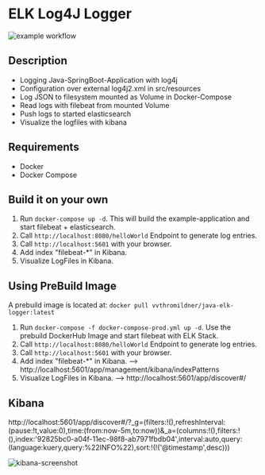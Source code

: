 # ELK Log4J Logger

![example workflow](https://github.com/Thomas-Mildner/ELK-Logger/actions/workflows/docker-image.yml/badge.svg)

## Description

- Logging Java-SpringBoot-Application with log4j 
- Configuration over external log4j2.xml in src/resources
- Log JSON to filesystem mounted as Volume in Docker-Compose
- Read logs with filebeat from mounted Volume
- Push logs to started elasticsearch 
- Visualize the logfiles with kibana

## Requirements

- Docker
- Docker Compose

## Build it on your own

1. Run ```docker-compose up -d```. This will build the example-application and start filebeat + elasticsearch.
2. Call ```http://localhost:8080/helloWorld``` Endpoint to generate log entries.
3. Call ```http://localhost:5601``` with your browser.
4. Add index "filebeat-*" in Kibana.
5. Visualize LogFiles in Kibana.

## Using PreBuild Image

A prebuild image is located at:
```docker pull vvthromildner/java-elk-logger:latest```

1. Run ```docker-compose -f docker-compose-prod.yml up -d```. Use the prebuild DockerHub Image and start filebeat with ELK Stack.
2. Call ```http://localhost:8080/helloWorld``` Endpoint to generate log entries.
3. Call ```http://localhost:5601``` with your browser.
4. Add index "filebeat-*" in Kibana. --> http://localhost:5601/app/management/kibana/indexPatterns
5. Visualize LogFiles in Kibana. --> http://localhost:5601/app/discover#/

## Kibana

http://localhost:5601/app/discover#/?_g=(filters:!(),refreshInterval:(pause:!t,value:0),time:(from:now-5m,to:now))&_a=(columns:!(),filters:!(),index:'92825bc0-a04f-11ec-98f8-ab7971fbdb04',interval:auto,query:(language:kuery,query:%22INFO%22),sort:!(!('@timestamp',desc)))

![kibana-screenshot](images/kibana-screenshot.png)

